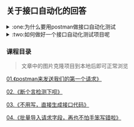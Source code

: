 ## 关于接口自动化的回答

<details>
<summary id="juejin" color="#00ff00">:one:为什么要用postman做接口自动化测试</summary>

关于接口自动化测试，目前在业内有两大类解决方案

- 一类是通过代码编写接口测试框架，实现接口自动化测试，其要求测试人员掌握扎实的编程基础；
    - 优点:laughing:
        - 灵活更好定制化公司项目

    - 缺点:disappointed_relieved:
        - 时间投入成本过大，不适合小项目
        - 后端系统变更，自动化脚本维护成本过高

- 另一类是借助接口测试工具，配合Postman等集成工具实现接口自动化测试持续集成。，

    - 优点:laughing:
        - 学习成本更低，适合新人上手
        - 被测系统改动，自动化维护相对于脚本更简单
    - 缺点:disappointed_relieved:
        - 不适合大项目，多人测试团队

</details>

<details>
<summary id="juejin">:two:如何做好一个接口自动化测试项目呢</summary>

- 降低成本 :yum:
    - 减少开发工具成本
    - 减少维护用例成本
    - 减少维护脚本成本
- 降低使用难度 :yum:
    - 人人能用
    - 构建容易

> 一个好的**自动化测试项目**，需要从:one:**时间**
:two:**人力**:three:**收益**这三个方面出发，做好权衡，找出最适合项目的方式去开展。:smile:

</details>

### 课程目录

> 文章中的图片克隆项目到本地后即可正常浏览

[01.《postman来发送我们的第一个请求》](https://github.com/hengxuZ/postman-lessons/blob/master/lessons/01.first_request.md)

[02.《断个言检测下呗》](https://github.com/hengxuZ/postman-lessons/blob/master/lessons/02.assert.md)

[03.《不用写，直接生成接口代码》](https://github.com/hengxuZ/postman-lessons/blob/master/lessons/03.build_request.md)

[04.《批量导入请求字段，再也不怕手笨写错啦》](https://github.com/hengxuZ/postman-lessons/blob/master/lessons/04.bulk_key.md)